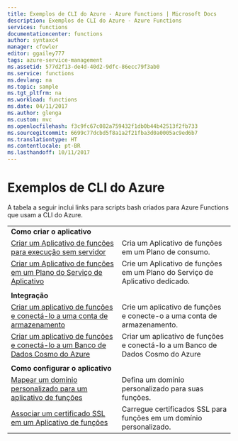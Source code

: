```yaml
---
title: Exemplos de CLI do Azure - Azure Functions | Microsoft Docs
description: Exemplos de CLI do Azure - Azure Functions
services: functions
documentationcenter: functions
author: syntaxc4
manager: cfowler
editor: ggailey777
tags: azure-service-management
ms.assetid: 577d2f13-de4d-40d2-9dfc-86ecc79f3ab0
ms.service: functions
ms.devlang: na
ms.topic: sample
ms.tgt_pltfrm: na
ms.workload: functions
ms.date: 04/11/2017
ms.author: glenga
ms.custom: mvc
ms.openlocfilehash: f3c9fc67c082a759432f1db0b44b42513f2fb733
ms.sourcegitcommit: 6699c77dcbd5f8a1a2f21fba3d0a0005ac9ed6b7
ms.translationtype: HT
ms.contentlocale: pt-BR
ms.lasthandoff: 10/11/2017
---
```

# <a name="azure-cli-samples"></a>Exemplos de CLI do Azure

A tabela a seguir inclui links para scripts bash criados para Azure Functions que usam a CLI do Azure.

| | |
|-|-|
|**Como criar o aplicativo**||
| [Criar um Aplicativo de funções para execução sem servidor](scripts/functions-cli-create-serverless.md) | Cria um Aplicativo de funções em um Plano de consumo.  |
| [Criar um Aplicativo de funções em um Plano do Serviço de Aplicativo](scripts/functions-cli-create-app-service-plan.md) | Crie um Aplicativo de funções em um Plano do Serviço de Aplicativo dedicado. |
| | |
|**Integração**||
| [Criar um aplicativo de funções e conectá-lo a uma conta de armazenamento](scripts/functions-cli-create-function-app-connect-to-storage-account.md) | Crie um aplicativo de funções e conecte-o a uma conta de armazenamento. |
| [Criar um aplicativo de funções e conectá-lo a um Banco de Dados Cosmo do Azure](scripts/functions-cli-create-function-app-connect-to-cosmos-db.md) | Criar um aplicativo de funções e conectá-lo a um Banco de Dados Cosmo do Azure |
| | |
|**Como configurar o aplicativo**||
| [Mapear um domínio personalizado para um aplicativo de funções](scripts/functions-cli-configure-custom-domain.md) | Defina um domínio personalizado para suas funções.  |
| [Associar um certificado SSL em um Aplicativo de funções](scripts/functions-cli-configure-ssl-certificate.md)  |  Carregue certificados SSL para funções em um domínio personalizado. |
<!--

|**Scale app**||

|**Connect app to resources**||
-->
